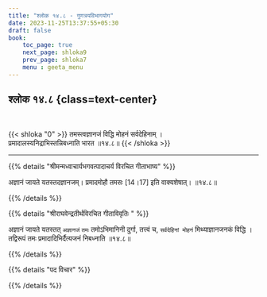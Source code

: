 ```yaml
---
title: "श्लोक १४.८ - गुणत्रयविभागयोग"
date: 2023-11-25T13:37:55+05:30
draft: false
book:
    toc_page: true
    next_page: shloka9
    prev_page: shloka7
    menu : geeta_menu
---
```




## श्लोक १४.८ {class=text-center}

<br/>

{{< shloka  "0"  >}}
तमस्त्वज्ञानजं विद्धि मोहनं सर्वदेहिनाम् ।  
प्रमादालस्यनिद्राभिस्तन्निबध्नाति भारत ॥१४.८॥
{{< /shloka >}}

---


{{% details "श्रीमन्मध्वाचार्यभगवत्पादाचर्य विरचित  गीताभाष्य" %}}

अज्ञानं जायते यतस्तदज्ञानजम्। 
प्रमादमोहौ तमसः [14।17] इति वाक्यशेषात्। ॥१४.८॥

{{% /details %}}


{{% details "श्रीराघवेन्द्रतीर्थविरचित गीताविवृतिः " %}}

अज्ञानं जायते यतस्तत् `अज्ञानजं` `तमः` तमोऽभिमानिनी दुर्गा,
तत्त्वं च, `सर्वदेहिनां मोहनं` मिथ्याज्ञानजनकं विद्धि । 
तद्विरूपं तमः प्रमादादिभिर्दैत्यजनं निबध्नाति ॥१४.८॥

{{% /details %}}


{{% details "पद विचार" %}}


{{% /details %}}
